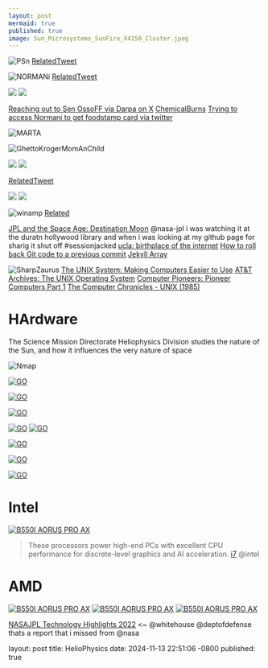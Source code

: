 ```yaml
---
layout: post
mermaid: true
published: true
image: Sun_Microsystems_SunFire_X4150_Cluster.jpeg
---
```




![PSn](https://pbs.twimg.com/media/Gjny8HObMAANg_I?format=jpg&name=medium)
[RelatedTweet](https://x.com/RicoThaka/status/1889809291022053384)

![NORMANi](https://pbs.twimg.com/media/F-NG1Aqa4AAr-mM?format=jpg&name=large)
[RelatedTweet](https://x.com/BubbleGumPop510/status/1721297570147033342)


<div class="tupperware">
<img src="https://pbs.twimg.com/media/GVsF25_akAA7_BN?format=jpg&name=medium" />
<img src="https://pbs.twimg.com/media/GVsF25_akAA7_BN?format=jpg&name=medium" />
</div>

[Reaching out to Sen OssoFF via Darpa on X](https://x.com/thakasartu/status/1758222871850279360)
[ChemicalBurns](https://x.com/thakasartu/status/1827060520773677199) [Trying to access Normani to get foodstamp card via twitter](https://x.com/thakasartu/status/1884349359397208263)

![MARTA](https://pbs.twimg.com/media/GE4tNTFawAAlkwM?format=jpg&name=large)

![GhettoKrogerMomAnChild](https://pbs.twimg.com/media/GE4t4lqa0AAXwZX?format=jpg&name=large)

<div class="tupperware">
<img src="https://pbs.twimg.com/media/Gk9Z1U3XIAAoT-e?format=jpg&name=medium" />
<img src="https://pbs.twimg.com/media/Gk9Z1UMbgAAzlBF?format=jpg&name=medium" />
</div>

[RelatedTweet](https://x.com/RicoThaka/status/1895832937540792393)
<div class="tupperware">
<img src="https://pbs.twimg.com/media/Ghm67NhbgAAIIbq?format=jpg&name=medium" />
<img src="https://pbs.twimg.com/media/Ghm67NhbgAAIIbq?format=jpg&name=medium" />
</div>

![winamp](https://pbs.twimg.com/media/GmRbM-sbwAAS4e0?format=png&name=360x360) [Related](https://x.com/RicoThaka/status/1901745365302526280)

[JPL and the Space Age: Destination Moon](https://plus.nasa.gov/video/jpl-and-the-space-age-destination-moon/) @nasa-jpl i was watching it at the duratn hollywood library and when i was looking at my github page for sharig it shut off #sessionjacked [ucla: birthplace of the internet](https://conferences.ucla.edu/ucla-birthplace-of-the-internet/) [How to roll back Git code to a previous commit](https://www.techtarget.com/searchitoperations/answer/How-to-roll-back-Git-code-to-a-previous-commit#:~:text=Git%20revert%20example,see%20the%20current%20commit%20IDs.) [Jekyll Array](https://carpentries-incubator.github.io/jekyll-pages-novice/arrays/index.html)

![SharpZaurus](https://upload.wikimedia.org/wikipedia/commons/e/e8/Sharp_Zaurus_SL-C1000_--_open_1280x960.jpg)
[The UNIX System: Making Computers Easier to Use](https://youtu.be/pzf3VlKNLiI) [AT&T Archives: The UNIX Operating System](https://www.youtube.com/watch?v=tc4ROCJYbm0) [Computer Pioneers: Pioneer Computers Part 1](https://www.youtube.com/watch?v=qundvme1Tik) [The Computer Chronicles - UNIX (1985)](https://www.youtube.com/watch?v=0DdoGPav3fc)

# HArdware
The Science Mission Directorate Heliophysics Division studies the nature of the Sun, and how it influences the very nature of space 

![Nmap](https://pbs.twimg.com/media/GhImCU4a8AA18eA?format=jpg&name=medium)

[<img src="https://mediawebimg.asus.com/files/media/6441322f-9cb6-4cdc-a4db-d2c442aa2d92/v1/img/spec/connectivity.png"  alt="GO" />](https://mediawebimg.asus.com/files/media/6441322f-9cb6-4cdc-a4db-d2c442aa2d92/v1/img/spec/connectivity.png)

[<img src="https://dlcdnwebimgs.asus.com/files/media/c0f2a55e-fee6-48db-9ff6-764135a83e3b/v1/img/spec/performance.png"  alt="GO" />](https://dlcdnwebimgs.asus.com/files/media/c0f2a55e-fee6-48db-9ff6-764135a83e3b/v1/img/spec/performance.png)


[<img src="https://www.gigabyte.com/FileUpload/Global/KeyFeature/1733/innergigabyteimages/heatsink.jpg"  alt="GO" />](https://www.gigabyte.com/FileUpload/Global/KeyFeature/1733/innergigabyteimages/heatsink.jpg)


[<img src="https://www.gigabyte.com/FileUpload/Global/KeyFeature/1733/innergigabyteimages/ledimage.png"  alt="GO" />](https://www.gigabyte.com/FileUpload/Global/KeyFeature/1733/innergigabyteimages/ledimage.png)
[<img src="https://www.gigabyte.com/FileUpload/Global/KeyFeature/1733/innergigabyteimages/heatsink.jpg"  alt="GO" />](https://www.gigabyte.com/FileUpload/Global/KeyFeature/1733/innergigabyteimages/heatsink.jpg)

[<img src="https://upload.wikimedia.org/wikipedia/commons/5/59/Intel_pentium_iii_xeon_800_sl4h8_top.png"  alt="GO" />](https://upload.wikimedia.org/wikipedia/commons/5/59/Intel_pentium_iii_xeon_800_sl4h8_top.png)

[<img src="https://upload.wikimedia.org/wikipedia/commons/2/2c/Intel_Pentium_III_Processor_Logo.svg"  alt="GO" />](https://upload.wikimedia.org/wikipedia/commons/2/2c/Intel_Pentium_III_Processor_Logo.svg) 

[<img src="https://upload.wikimedia.org/wikipedia/commons/7/7e/Intel_Pentium_II_266.png"  alt="GO" />](https://upload.wikimedia.org/wikipedia/commons/7/7e/Intel_Pentium_II_266.png)


# Intel
[<img src="https://intelcorp.scene7.com/is/image/intelcorp/rpl-desktop-chip-angle-3-white:1920-1080?wid=1920&hei=1080&fmt=webp-alpha" alt="B550I AORUS PRO AX" />](https://intelcorp.scene7.com/is/image/intelcorp/rpl-desktop-chip-angle-3-white:1920-1080?wid=1920&hei=1080&fmt=webp-alpha)
>These processors power high-end PCs with excellent CPU performance for discrete-level graphics and AI acceleration. [i7](https://www.intel.com/content/www/us/en/products/details/processors/core/i7/products.html) @intel 
# AMD

[<img src="https://www.amd.com/content/dam/amd/en/images/products/processors/ryzen/2463180-ryzen-chip-front.png" alt="B550I AORUS PRO AX" />](https://www.amd.com/content/dam/amd/en/images/products/processors/ryzen/2463180-ryzen-chip-front.png)
[<img src="https://static.gigabyte.com/StaticFile/Image/Global/380c4e8bb8a9b951d8bca06c404e69cb/Product/33029/png/2000" alt="B550I AORUS PRO AX" />](https://static.gigabyte.com/StaticFile/Image/Global/380c4e8bb8a9b951d8bca06c404e69cb/Product/33029/png/2000)
[<img src="https://static.gigabyte.com/StaticFile/Image/Global/c51367a24ee24c72bc8d0fe546384f3a/Product/33032/png/2000" alt="B550I AORUS PRO AX" />](https://static.gigabyte.com/StaticFile/Image/Global/c51367a24ee24c72bc8d0fe546384f3a/Product/33032/png/2000)

[NASAJPL Technology Highlights 2022](https://scienceandtechnology.jpl.nasa.gov/sites/default/files/documents/JPL_2022_Technology_Highlights.pdf) <~ @whitehouse @deptofdefense thats a report that i missed from @nasa 



layout: post
title:  HelioPhysics
date:   2024-11-13 22:51:06 -0800
published: true